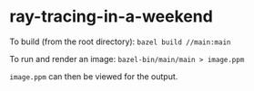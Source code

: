 # ray-tracing-in-a-weekend

To build (from the root directory): `bazel build //main:main`

To run and render an image: `bazel-bin/main/main > image.ppm`

`image.ppm` can then be viewed for the output.
